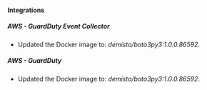 #### Integrations
##### AWS - GuardDuty Event Collector
- Updated the Docker image to: *demisto/boto3py3:1.0.0.86592*.
##### AWS - GuardDuty
- Updated the Docker image to: *demisto/boto3py3:1.0.0.86592*.
